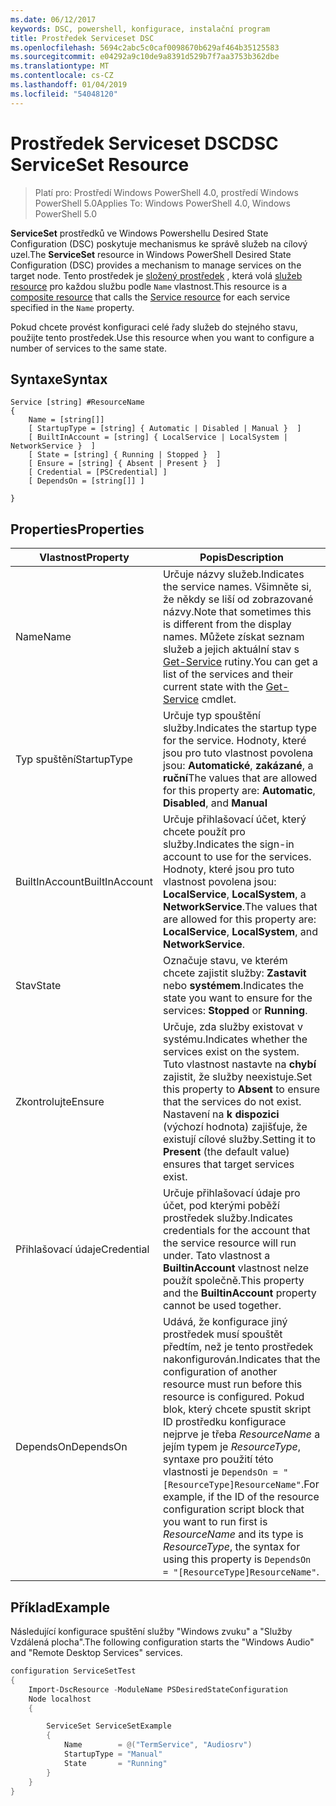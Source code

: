 ```yaml
---
ms.date: 06/12/2017
keywords: DSC, powershell, konfigurace, instalační program
title: Prostředek Serviceset DSC
ms.openlocfilehash: 5694c2abc5c0caf0098670b629af464b35125583
ms.sourcegitcommit: e04292a9c10de9a8391d529b7f7aa3753b362dbe
ms.translationtype: MT
ms.contentlocale: cs-CZ
ms.lasthandoff: 01/04/2019
ms.locfileid: "54048120"
---
```

# <a name="dsc-serviceset-resource"></a><span data-ttu-id="0eb81-103">Prostředek Serviceset DSC</span><span class="sxs-lookup"><span data-stu-id="0eb81-103">DSC ServiceSet Resource</span></span>

> <span data-ttu-id="0eb81-104">Platí pro: Prostředí Windows PowerShell 4.0, prostředí Windows PowerShell 5.0</span><span class="sxs-lookup"><span data-stu-id="0eb81-104">Applies To: Windows PowerShell 4.0, Windows PowerShell 5.0</span></span>

<span data-ttu-id="0eb81-105">**ServiceSet** prostředků ve Windows Powershellu Desired State Configuration (DSC) poskytuje mechanismus ke správě služeb na cílový uzel.</span><span class="sxs-lookup"><span data-stu-id="0eb81-105">The **ServiceSet** resource in Windows PowerShell Desired State Configuration (DSC) provides a mechanism to manage services on the target node.</span></span> <span data-ttu-id="0eb81-106">Tento prostředek je [složený prostředek](../../../resources/authoringResourceComposite.md) , která volá [služeb resource](serviceResource.md) pro každou službu podle `Name` vlastnost.</span><span class="sxs-lookup"><span data-stu-id="0eb81-106">This resource is a [composite resource](../../../resources/authoringResourceComposite.md) that calls the [Service resource](serviceResource.md) for each service specified in the `Name` property.</span></span>

<span data-ttu-id="0eb81-107">Pokud chcete provést konfiguraci celé řady služeb do stejného stavu, použijte tento prostředek.</span><span class="sxs-lookup"><span data-stu-id="0eb81-107">Use this resource when you want to configure a number of services to the same state.</span></span>

## <a name="syntax"></a><span data-ttu-id="0eb81-108">Syntaxe</span><span class="sxs-lookup"><span data-stu-id="0eb81-108">Syntax</span></span>

```
Service [string] #ResourceName
{
    Name = [string[]]
    [ StartupType = [string] { Automatic | Disabled | Manual }  ]
    [ BuiltInAccount = [string] { LocalService | LocalSystem | NetworkService }  ]
    [ State = [string] { Running | Stopped }  ]
    [ Ensure = [string] { Absent | Present }  ]
    [ Credential = [PSCredential] ]
    [ DependsOn = [string[]] ]

}
```

## <a name="properties"></a><span data-ttu-id="0eb81-109">Properties</span><span class="sxs-lookup"><span data-stu-id="0eb81-109">Properties</span></span>

|  <span data-ttu-id="0eb81-110">Vlastnost</span><span class="sxs-lookup"><span data-stu-id="0eb81-110">Property</span></span>  |  <span data-ttu-id="0eb81-111">Popis</span><span class="sxs-lookup"><span data-stu-id="0eb81-111">Description</span></span>   |
|---|---|
| <span data-ttu-id="0eb81-112">Name</span><span class="sxs-lookup"><span data-stu-id="0eb81-112">Name</span></span>| <span data-ttu-id="0eb81-113">Určuje názvy služeb.</span><span class="sxs-lookup"><span data-stu-id="0eb81-113">Indicates the service names.</span></span> <span data-ttu-id="0eb81-114">Všimněte si, že někdy se liší od zobrazované názvy.</span><span class="sxs-lookup"><span data-stu-id="0eb81-114">Note that sometimes this is different from the display names.</span></span> <span data-ttu-id="0eb81-115">Můžete získat seznam služeb a jejich aktuální stav s [Get-Service](https://technet.microsoft.com/library/hh849804.aspx) rutiny.</span><span class="sxs-lookup"><span data-stu-id="0eb81-115">You can get a list of the services and their current state with the [Get-Service](https://technet.microsoft.com/library/hh849804.aspx) cmdlet.</span></span>|
| <span data-ttu-id="0eb81-116">Typ spuštění</span><span class="sxs-lookup"><span data-stu-id="0eb81-116">StartupType</span></span>| <span data-ttu-id="0eb81-117">Určuje typ spouštění služby.</span><span class="sxs-lookup"><span data-stu-id="0eb81-117">Indicates the startup type for the service.</span></span> <span data-ttu-id="0eb81-118">Hodnoty, které jsou pro tuto vlastnost povolena jsou: **Automatické**, **zakázané**, a **ruční**</span><span class="sxs-lookup"><span data-stu-id="0eb81-118">The values that are allowed for this property are: **Automatic**, **Disabled**, and **Manual**</span></span>|
| <span data-ttu-id="0eb81-119">BuiltInAccount</span><span class="sxs-lookup"><span data-stu-id="0eb81-119">BuiltInAccount</span></span>| <span data-ttu-id="0eb81-120">Určuje přihlašovací účet, který chcete použít pro služby.</span><span class="sxs-lookup"><span data-stu-id="0eb81-120">Indicates the sign-in account to use for the services.</span></span> <span data-ttu-id="0eb81-121">Hodnoty, které jsou pro tuto vlastnost povolena jsou: **LocalService**, **LocalSystem**, a **NetworkService**.</span><span class="sxs-lookup"><span data-stu-id="0eb81-121">The values that are allowed for this property are: **LocalService**, **LocalSystem**, and **NetworkService**.</span></span>|
| <span data-ttu-id="0eb81-122">Stav</span><span class="sxs-lookup"><span data-stu-id="0eb81-122">State</span></span>| <span data-ttu-id="0eb81-123">Označuje stavu, ve kterém chcete zajistit služby: **Zastavit** nebo **systémem**.</span><span class="sxs-lookup"><span data-stu-id="0eb81-123">Indicates the state you want to ensure for the services: **Stopped** or **Running**.</span></span>|
| <span data-ttu-id="0eb81-124">Zkontrolujte</span><span class="sxs-lookup"><span data-stu-id="0eb81-124">Ensure</span></span>| <span data-ttu-id="0eb81-125">Určuje, zda služby existovat v systému.</span><span class="sxs-lookup"><span data-stu-id="0eb81-125">Indicates whether the services exist on the system.</span></span> <span data-ttu-id="0eb81-126">Tuto vlastnost nastavte na **chybí** zajistit, že služby neexistuje.</span><span class="sxs-lookup"><span data-stu-id="0eb81-126">Set this property to **Absent** to ensure that the services do not exist.</span></span> <span data-ttu-id="0eb81-127">Nastavení na **k dispozici** (výchozí hodnota) zajišťuje, že existují cílové služby.</span><span class="sxs-lookup"><span data-stu-id="0eb81-127">Setting it to **Present** (the default value) ensures that target services exist.</span></span>|
| <span data-ttu-id="0eb81-128">Přihlašovací údaje</span><span class="sxs-lookup"><span data-stu-id="0eb81-128">Credential</span></span>| <span data-ttu-id="0eb81-129">Určuje přihlašovací údaje pro účet, pod kterými poběží prostředek služby.</span><span class="sxs-lookup"><span data-stu-id="0eb81-129">Indicates credentials for the account that the service resource will run under.</span></span> <span data-ttu-id="0eb81-130">Tato vlastnost a **BuiltinAccount** vlastnost nelze použít společně.</span><span class="sxs-lookup"><span data-stu-id="0eb81-130">This property and the **BuiltinAccount** property cannot be used together.</span></span>|
| <span data-ttu-id="0eb81-131">DependsOn</span><span class="sxs-lookup"><span data-stu-id="0eb81-131">DependsOn</span></span>| <span data-ttu-id="0eb81-132">Udává, že konfigurace jiný prostředek musí spouštět předtím, než je tento prostředek nakonfigurován.</span><span class="sxs-lookup"><span data-stu-id="0eb81-132">Indicates that the configuration of another resource must run before this resource is configured.</span></span> <span data-ttu-id="0eb81-133">Pokud blok, který chcete spustit skript ID prostředku konfigurace nejprve je třeba *ResourceName* a jejím typem je *ResourceType*, syntaxe pro použití této vlastnosti je `DependsOn = "[ResourceType]ResourceName"`.</span><span class="sxs-lookup"><span data-stu-id="0eb81-133">For example, if the ID of the resource configuration script block that you want to run first is *ResourceName* and its type is *ResourceType*, the syntax for using this property is `DependsOn = "[ResourceType]ResourceName"`.</span></span>|



## <a name="example"></a><span data-ttu-id="0eb81-134">Příklad</span><span class="sxs-lookup"><span data-stu-id="0eb81-134">Example</span></span>

<span data-ttu-id="0eb81-135">Následující konfigurace spuštění služby "Windows zvuku" a "Služby Vzdálená plocha".</span><span class="sxs-lookup"><span data-stu-id="0eb81-135">The following configuration starts the "Windows Audio" and "Remote Desktop Services" services.</span></span>

```powershell
configuration ServiceSetTest
{
    Import-DscResource -ModuleName PSDesiredStateConfiguration
    Node localhost
    {

        ServiceSet ServiceSetExample
        {
            Name        = @("TermService", "Audiosrv")
            StartupType = "Manual"
            State       = "Running"
        }
    }
}
```

